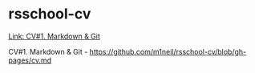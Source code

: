 # rsschool-cv

[Link: CV#1. Markdown & Git](https://github.com/m1neil/rsschool-cv/blob/gh-pages/cv.md)

CV#1. Markdown & Git - https://github.com/m1neil/rsschool-cv/blob/gh-pages/cv.md
